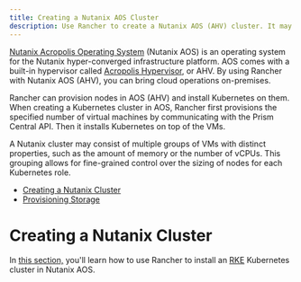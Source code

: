```yaml
---
title: Creating a Nutanix AOS Cluster
description: Use Rancher to create a Nutanix AOS (AHV) cluster. It may consist of groups of VMs with distinct properties which allow for fine-grained control over the sizing of nodes.
---
```


[Nutanix Acropolis Operating System](https://www.nutanix.com/products/acropolis) (Nutanix AOS) is an operating system for the Nutanix hyper-converged infrastructure platform. AOS comes with a built-in hypervisor called [Acropolis Hypervisor](https://www.nutanix.com/products/ahv), or AHV. By using Rancher with Nutanix AOS (AHV), you can bring cloud operations on-premises.

Rancher can provision nodes in AOS (AHV) and install Kubernetes on them. When creating a Kubernetes cluster in AOS, Rancher first provisions the specified number of virtual machines by communicating with the Prism Central API. Then it installs Kubernetes on top of the VMs.

A Nutanix cluster may consist of multiple groups of VMs with distinct properties, such as the amount of memory or the number of vCPUs. This grouping allows for fine-grained control over the sizing of nodes for each Kubernetes role.

- [Creating a Nutanix Cluster](../how-to-guides/new-user-guides/launch-kubernetes-with-rancher/use-new-nodes-in-an-infra-provider/nutanix/provision-kubernetes-clusters-in-aos.md#creating-a-nutanix-aos-cluster)
- [Provisioning Storage](../how-to-guides/new-user-guides/launch-kubernetes-with-rancher/use-new-nodes-in-an-infra-provider/nutanix/provision-kubernetes-clusters-in-aos)

# Creating a Nutanix Cluster

In [this section,](../how-to-guides/new-user-guides/launch-kubernetes-with-rancher/use-new-nodes-in-an-infra-provider/nutanix/provision-kubernetes-clusters-in-aos.md) you'll learn how to use Rancher to install an [RKE](https://rancher.com/docs/rke/latest/en/) Kubernetes cluster in Nutanix AOS.